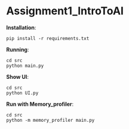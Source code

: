 # Assignment1_IntroToAI

**Installation**:

```
pip install -r requirements.txt
```

**Running**:

```
cd src
python main.py
```

**Show UI**:

```
cd src
python UI.py
```

**Run with Memory_profiler**:

```
cd src
python -m memory_profiler main.py
```
